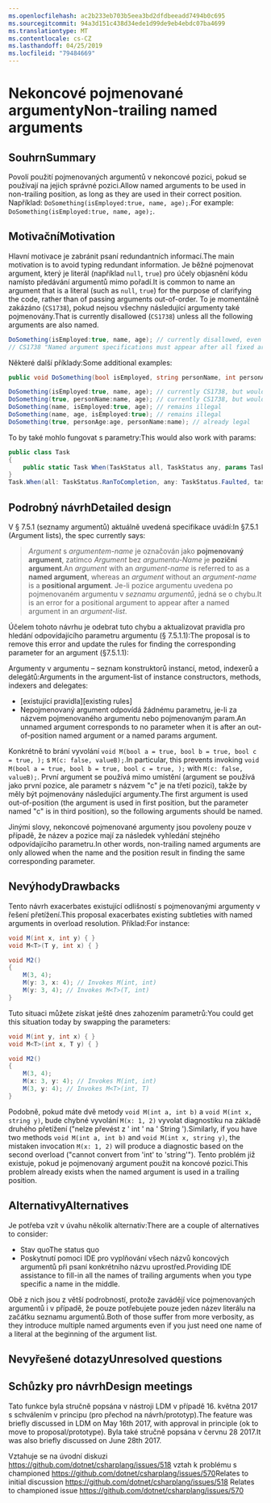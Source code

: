 ```yaml
---
ms.openlocfilehash: ac2b233eb703b5eea3bd2dfdbeeadd7494b0c695
ms.sourcegitcommit: 94a3d151c438d34ede1d99de9eb4ebdc07ba4699
ms.translationtype: MT
ms.contentlocale: cs-CZ
ms.lasthandoff: 04/25/2019
ms.locfileid: "79484669"
---
```

# <a name="non-trailing-named-arguments"></a><span data-ttu-id="d6cc8-101">Nekoncové pojmenované argumenty</span><span class="sxs-lookup"><span data-stu-id="d6cc8-101">Non-trailing named arguments</span></span>

## <a name="summary"></a><span data-ttu-id="d6cc8-102">Souhrn</span><span class="sxs-lookup"><span data-stu-id="d6cc8-102">Summary</span></span>
[summary]: #summary
<span data-ttu-id="d6cc8-103">Povolí použití pojmenovaných argumentů v nekoncové pozici, pokud se používají na jejich správné pozici.</span><span class="sxs-lookup"><span data-stu-id="d6cc8-103">Allow named arguments to be used in non-trailing position, as long as they are used in their correct position.</span></span> <span data-ttu-id="d6cc8-104">Například: `DoSomething(isEmployed:true, name, age);`.</span><span class="sxs-lookup"><span data-stu-id="d6cc8-104">For example: `DoSomething(isEmployed:true, name, age);`.</span></span>

## <a name="motivation"></a><span data-ttu-id="d6cc8-105">Motivační</span><span class="sxs-lookup"><span data-stu-id="d6cc8-105">Motivation</span></span>
[motivation]: #motivation

<span data-ttu-id="d6cc8-106">Hlavní motivace je zabránit psaní redundantních informací.</span><span class="sxs-lookup"><span data-stu-id="d6cc8-106">The main motivation is to avoid typing redundant information.</span></span> <span data-ttu-id="d6cc8-107">Je běžné pojmenovat argument, který je literál (například `null`, `true`) pro účely objasnění kódu namísto předávání argumentů mimo pořadí.</span><span class="sxs-lookup"><span data-stu-id="d6cc8-107">It is common to name an argument that is a literal (such as `null`, `true`) for the purpose of clarifying the code, rather than of passing arguments out-of-order.</span></span>
<span data-ttu-id="d6cc8-108">To je momentálně zakázáno (`CS1738`), pokud nejsou všechny následující argumenty také pojmenovány.</span><span class="sxs-lookup"><span data-stu-id="d6cc8-108">That is currently disallowed (`CS1738`) unless all the following arguments are also named.</span></span>

```csharp
DoSomething(isEmployed:true, name, age); // currently disallowed, even though all arguments are in position
// CS1738 "Named argument specifications must appear after all fixed arguments have been specified"
```

<span data-ttu-id="d6cc8-109">Některé další příklady:</span><span class="sxs-lookup"><span data-stu-id="d6cc8-109">Some additional examples:</span></span>
```csharp
public void DoSomething(bool isEmployed, string personName, int personAge) { ... }

DoSomething(isEmployed:true, name, age); // currently CS1738, but would become legal
DoSomething(true, personName:name, age); // currently CS1738, but would become legal
DoSomething(name, isEmployed:true, age); // remains illegal
DoSomething(name, age, isEmployed:true); // remains illegal
DoSomething(true, personAge:age, personName:name); // already legal
```

<span data-ttu-id="d6cc8-110">To by také mohlo fungovat s parametry:</span><span class="sxs-lookup"><span data-stu-id="d6cc8-110">This would also work with params:</span></span>
```csharp
public class Task
{
    public static Task When(TaskStatus all, TaskStatus any, params Task[] tasks);
}
Task.When(all: TaskStatus.RanToCompletion, any: TaskStatus.Faulted, task1, task2)
```

## <a name="detailed-design"></a><span data-ttu-id="d6cc8-111">Podrobný návrh</span><span class="sxs-lookup"><span data-stu-id="d6cc8-111">Detailed design</span></span>
[design]: #detailed-design

<span data-ttu-id="d6cc8-112">V § 7.5.1 (seznamy argumentů) aktuálně uvedená specifikace uvádí:</span><span class="sxs-lookup"><span data-stu-id="d6cc8-112">In §7.5.1 (Argument lists), the spec currently says:</span></span>
> <span data-ttu-id="d6cc8-113">*Argument* s *argumentem-name* je označován jako __pojmenovaný argument__, zatímco *Argument* bez *argumentu-Name* je __poziční argument__.</span><span class="sxs-lookup"><span data-stu-id="d6cc8-113">An *argument* with an *argument-name* is referred to as a __named argument__, whereas an *argument* without an *argument-name* is a __positional argument__.</span></span> <span data-ttu-id="d6cc8-114">Je-li pozice argumentu uvedena po pojmenovaném argumentu v *seznamu argumentů*, jedná se o chybu.</span><span class="sxs-lookup"><span data-stu-id="d6cc8-114">It is an error for a positional argument to appear after a named argument in an *argument-list*.</span></span>

<span data-ttu-id="d6cc8-115">Účelem tohoto návrhu je odebrat tuto chybu a aktualizovat pravidla pro hledání odpovídajícího parametru argumentu (§ 7.5.1.1):</span><span class="sxs-lookup"><span data-stu-id="d6cc8-115">The proposal is to remove this error and update the rules for finding the corresponding parameter for an argument (§7.5.1.1):</span></span>

<span data-ttu-id="d6cc8-116">Argumenty v argumentu – seznam konstruktorů instancí, metod, indexerů a delegátů:</span><span class="sxs-lookup"><span data-stu-id="d6cc8-116">Arguments in the argument-list of instance constructors, methods, indexers and delegates:</span></span>
- <span data-ttu-id="d6cc8-117">[existující pravidla]</span><span class="sxs-lookup"><span data-stu-id="d6cc8-117">[existing rules]</span></span>
- <span data-ttu-id="d6cc8-118">Nepojmenovaný argument odpovídá žádnému parametru, je-li za názvem pojmenovaného argumentu nebo pojmenovaným param.</span><span class="sxs-lookup"><span data-stu-id="d6cc8-118">An unnamed argument corresponds to no parameter when it is after an out-of-position named argument or a named params argument.</span></span>

<span data-ttu-id="d6cc8-119">Konkrétně to brání vyvolání `void M(bool a = true, bool b = true, bool c = true, );` s `M(c: false, valueB);`.</span><span class="sxs-lookup"><span data-stu-id="d6cc8-119">In particular, this prevents invoking `void M(bool a = true, bool b = true, bool c = true, );` with `M(c: false, valueB);`.</span></span> <span data-ttu-id="d6cc8-120">První argument se používá mimo umístění (argument se používá jako první pozice, ale parametr s názvem "c" je na třetí pozici), takže by měly být pojmenovány následující argumenty.</span><span class="sxs-lookup"><span data-stu-id="d6cc8-120">The first argument is used out-of-position (the argument is used in first position, but the parameter named "c" is in third position), so the following arguments should be named.</span></span>

<span data-ttu-id="d6cc8-121">Jinými slovy, nekoncové pojmenované argumenty jsou povoleny pouze v případě, že název a pozice mají za následek vyhledání stejného odpovídajícího parametru.</span><span class="sxs-lookup"><span data-stu-id="d6cc8-121">In other words, non-trailing named arguments are only allowed when the name and the position result in finding the same corresponding parameter.</span></span>

## <a name="drawbacks"></a><span data-ttu-id="d6cc8-122">Nevýhody</span><span class="sxs-lookup"><span data-stu-id="d6cc8-122">Drawbacks</span></span>
[drawbacks]: #drawbacks

<span data-ttu-id="d6cc8-123">Tento návrh exacerbates existující odlišností s pojmenovanými argumenty v řešení přetížení.</span><span class="sxs-lookup"><span data-stu-id="d6cc8-123">This proposal exacerbates existing subtleties with named arguments in overload resolution.</span></span> <span data-ttu-id="d6cc8-124">Příklad:</span><span class="sxs-lookup"><span data-stu-id="d6cc8-124">For instance:</span></span>

```csharp
void M(int x, int y) { }
void M<T>(T y, int x) { }

void M2()
{
    M(3, 4);
    M(y: 3, x: 4); // Invokes M(int, int)
    M(y: 3, 4); // Invokes M<T>(T, int)
}
```

<span data-ttu-id="d6cc8-125">Tuto situaci můžete získat ještě dnes zahozením parametrů:</span><span class="sxs-lookup"><span data-stu-id="d6cc8-125">You could get this situation today by swapping the parameters:</span></span>

```csharp
void M(int y, int x) { }
void M<T>(int x, T y) { }

void M2()
{
    M(3, 4);
    M(x: 3, y: 4); // Invokes M(int, int)
    M(3, y: 4); // Invokes M<T>(int, T)
}
```

<span data-ttu-id="d6cc8-126">Podobně, pokud máte dvě metody `void M(int a, int b)` a `void M(int x, string y)`, bude chybné vyvolání `M(x: 1, 2)` vyvolat diagnostiku na základě druhého přetížení ("nelze převést z ' int ' na ' String ').</span><span class="sxs-lookup"><span data-stu-id="d6cc8-126">Similarly, if you have two methods `void M(int a, int b)` and `void M(int x, string y)`, the mistaken invocation `M(x: 1, 2)` will produce a diagnostic based on the second overload ("cannot convert from 'int' to 'string'").</span></span> <span data-ttu-id="d6cc8-127">Tento problém již existuje, pokud je pojmenovaný argument použit na koncové pozici.</span><span class="sxs-lookup"><span data-stu-id="d6cc8-127">This problem already exists when the named argument is used in a trailing position.</span></span>

## <a name="alternatives"></a><span data-ttu-id="d6cc8-128">Alternativy</span><span class="sxs-lookup"><span data-stu-id="d6cc8-128">Alternatives</span></span>
[alternatives]: #alternatives

<span data-ttu-id="d6cc8-129">Je potřeba vzít v úvahu několik alternativ:</span><span class="sxs-lookup"><span data-stu-id="d6cc8-129">There are a couple of alternatives to consider:</span></span>

- <span data-ttu-id="d6cc8-130">Stav quo</span><span class="sxs-lookup"><span data-stu-id="d6cc8-130">The status quo</span></span>
- <span data-ttu-id="d6cc8-131">Poskytnutí pomoci IDE pro vyplňování všech názvů koncových argumentů při psaní konkrétního názvu uprostřed.</span><span class="sxs-lookup"><span data-stu-id="d6cc8-131">Providing IDE assistance to fill-in all the names of trailing arguments when you type specific a name in the middle.</span></span>

<span data-ttu-id="d6cc8-132">Obě z nich jsou z větší podrobností, protože zavádějí více pojmenovaných argumentů i v případě, že pouze potřebujete pouze jeden název literálu na začátku seznamu argumentů.</span><span class="sxs-lookup"><span data-stu-id="d6cc8-132">Both of those suffer from more verbosity, as they introduce multiple named arguments even if you just need one name of a literal at the beginning of the argument list.</span></span>

## <a name="unresolved-questions"></a><span data-ttu-id="d6cc8-133">Nevyřešené dotazy</span><span class="sxs-lookup"><span data-stu-id="d6cc8-133">Unresolved questions</span></span>
[unresolved]: #unresolved-questions

## <a name="design-meetings"></a><span data-ttu-id="d6cc8-134">Schůzky pro návrh</span><span class="sxs-lookup"><span data-stu-id="d6cc8-134">Design meetings</span></span>
[ldm]: #ldm
<span data-ttu-id="d6cc8-135">Tato funkce byla stručně popsána v nástroji LDM v případě 16. května 2017 s schválením v principu (pro přechod na návrh/prototyp).</span><span class="sxs-lookup"><span data-stu-id="d6cc8-135">The feature was briefly discussed in LDM on May 16th 2017, with approval in principle (ok to move to proposal/prototype).</span></span> <span data-ttu-id="d6cc8-136">Byla také stručně popsána v červnu 28 2017.</span><span class="sxs-lookup"><span data-stu-id="d6cc8-136">It was also briefly discussed on June 28th 2017.</span></span>

<span data-ttu-id="d6cc8-137">Vztahuje se na úvodní diskuzi https://github.com/dotnet/csharplang/issues/518 vztah k problému s championed https://github.com/dotnet/csharplang/issues/570</span><span class="sxs-lookup"><span data-stu-id="d6cc8-137">Relates to initial discussion https://github.com/dotnet/csharplang/issues/518 Relates to championed issue https://github.com/dotnet/csharplang/issues/570</span></span>

